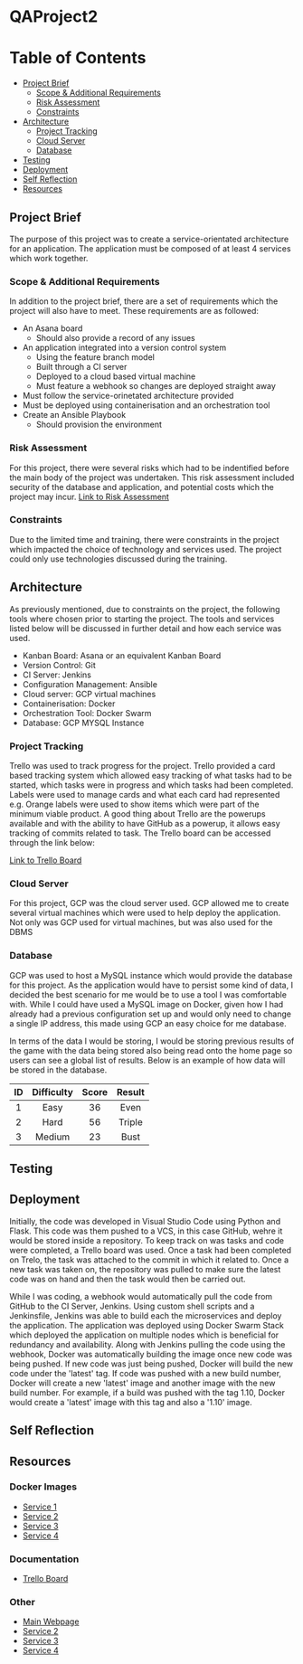# QAProject2
# Table of Contents
* [Project Brief](#projectbrief)
  * [Scope & Additional Requirements](#scopeadditional)
  * [Risk Assessment](#riskassessment)
  * [Constraints](#constraints)
* [Architecture](#architecture)
  * [Project Tracking](#projecttracking)
  * [Cloud Server](#cloudserver)
  * [Database](#database)
* [Testing](#testing)
* [Deployment](#deployment)
* [Self Reflection](#selfreflection)
* [Resources](#resources)

## Project Brief <a name="projectbrief"></a>
The purpose of this project was to create a service-orientated architecture for an application. The application must be composed of at least 4 services which work together.

### Scope & Additional Requirements <a name="scopeadditional"></a>
In addition to the project brief, there are a set of requirements which the project will also have to meet. These requirements are as followed:
* An Asana board
  * Should also provide a record of any issues
* An application integrated into a version control system
  * Using the feature branch model
  * Built through a CI server
  * Deployed to a cloud based virtual machine
  * Must feature a webhook so changes are deployed straight away
* Must follow the service-orinetated architecture provided
* Must be deployed using containerisation and an orchestration tool
* Create an Ansible Playbook
  * Should provision the environment
  
### Risk Assessment <a name="riskassessment"></a>
For this project, there were several risks which had to be indentified before the main body of the project was undertaken. This risk assessment included security of the database and application, and potential costs which the project may incur.
[Link to Risk Assessment](https://github.com/hsjhita1/QAProject2/blob/master/Documentation/RiskAssessmentQAProject2.xlsx)

### Constraints <a name="constraints"></a>
Due to the limited time and training, there were constraints in the project which impacted the choice of technology and services used. The project could only use technologies discussed during the training.

## Architecture <a name="architecture"></a>
As previously mentioned, due to constraints on the project, the following tools where chosen prior to starting the project. The tools and services listed below will be discussed in further detail and how each service was used.

* Kanban Board: Asana or an equivalent Kanban Board
* Version Control: Git
* CI Server: Jenkins
* Configuration Management: Ansible
* Cloud server: GCP virtual machines
* Containerisation: Docker
* Orchestration Tool: Docker Swarm
* Database: GCP MYSQL Instance

### Project Tracking <a name="projecttracking"></a>
Trello was used to track progress for the project. Trello provided a card based tracking system which allowed easy tracking of what tasks had to be started, which tasks were in progress and which tasks had been completed. Labels were used to manage cards and what each card had represented e.g. Orange labels were used to show items which were part of the minimum viable product. A good thing about Trello are the powerups available and with the ability to have GitHub as a powerup, it allows easy tracking of commits related to task. The Trello board can be accessed through the link below: 

[Link to Trello Board](https://trello.com/b/xw1xj2pQ/sfia-project-2)

### Cloud Server <a name="cloudserver"></a>
For this project, GCP was the cloud server used. GCP allowed me to create several virtual machines which were used to help deploy the application. Not only was GCP used for virtual machines, but was also used for the DBMS

### Database <a name="database"></a>
GCP was used to host a MySQL instance which would provide the database for this project. As the application would have to persist some kind of data, I decided the best scenario for me would be to use a tool I was comfortable with. While I could have used a MySQL image on Docker, given how I had already had a previous configuration set up and would only need to change a single IP address, this made using GCP an easy choice for me database.

In terms of the data I would be storing, I would be storing previous results of the game with the data being stored also being read onto the home page so users can see a global list of results. Below is an example of how data will be stored in the database.

| ID | Difficulty | Score | Result |
| :-----: | :-----: | :-----: | :-----: |
| 1 | Easy | 36 | Even |
| 2 | Hard | 56 | Triple |
| 3 | Medium | 23 | Bust |

## Testing <a name="testing"></a>


## Deployment <a name="deployment"></a>
Initially, the code was developed in Visual Studio Code using Python and Flask. This code was them pushed to a VCS, in this case GitHub, wehre it would be stored inside a repository. To keep track on was tasks and code were completed, a Trello board was used. Once a task had been completed on Trelo, the task was attached to the commit in which it related to. Once a new task was taken on, the repository was pulled to make sure the latest code was on hand and then the task would then be carried out.

While I was coding, a webhook would automatically pull the code from GitHub to the CI Server, Jenkins. Using custom shell scripts and a Jenkinsfile, Jenkins was able to build each the microservices and deploy the application. The application was deployed using Docker Swarm Stack which deployed the application on multiple nodes which is beneficial for redundancy and availability. Along with Jenkins pulling the code using the webhook, Docker was automatically building the image once new code was being pushed. If new code was just being pushed, Docker will build the new code under the 'latest' tag. If code was pushed with a new build number, Docker will create a new 'latest' image and another image with the new build number. For example, if a build was pushed with the tag 1.10, Docker would create a 'latest' image with this tag and also a '1.10' image.

## Self Reflection <a name="selfreflection"></a>

## Resources <a name="resources"></a>
### Docker Images
* [Service 1](https://hub.docker.com/repository/docker/hsjhita1/service1)
* [Service 2](https://hub.docker.com/repository/docker/hsjhita1/service2)
* [Service 3](https://hub.docker.com/repository/docker/hsjhita1/service3)
* [Service 4](https://hub.docker.com/repository/docker/hsjhita1/service4)

### Documentation
* [Trello Board](https://trello.com/b/xw1xj2pQ/sfia-project-2) 

### Other
* [Main Webpage](http://34.89.58.143:5000/)
* [Service 2](http://34.89.58.143:5001/)
* [Service 3](http://34.89.58.143:5002/)
* [Service 4](http://34.89.58.143:5003/)
